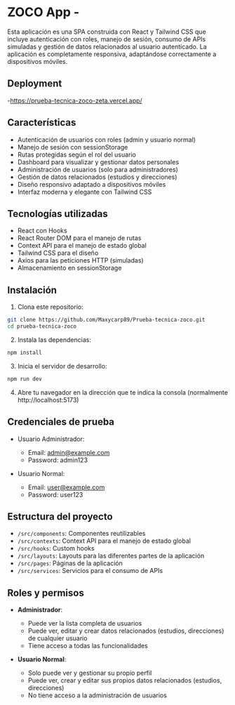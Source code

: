 # ZOCO App - 

Esta aplicación es una SPA construida con React y Tailwind CSS que incluye autenticación con roles, manejo de sesión, consumo de APIs simuladas y gestión de datos relacionados al usuario autenticado. La aplicación es completamente responsiva, adaptándose correctamente a dispositivos móviles.

## Deployment
-https://prueba-tecnica-zoco-zeta.vercel.app/

## Características

- Autenticación de usuarios con roles (admin y usuario normal)
- Manejo de sesión con sessionStorage
- Rutas protegidas según el rol del usuario
- Dashboard para visualizar y gestionar datos personales
- Administración de usuarios (solo para administradores)
- Gestión de datos relacionados (estudios y direcciones)
- Diseño responsivo adaptado a dispositivos móviles
- Interfaz moderna y elegante con Tailwind CSS

## Tecnologías utilizadas

- React con Hooks
- React Router DOM para el manejo de rutas
- Context API para el manejo de estado global
- Tailwind CSS para el diseño
- Axios para las peticiones HTTP (simuladas)
- Almacenamiento en sessionStorage

## Instalación

1. Clona este repositorio:
```bash
git clone https://github.com/Maxycarp89/Prueba-tecnica-zoco.git
cd prueba-tecnica-zoco
```

2. Instala las dependencias:
```bash
npm install
```

3. Inicia el servidor de desarrollo:
```bash
npm run dev
```

4. Abre tu navegador en la dirección que te indica la consola (normalmente http://localhost:5173)

## Credenciales de prueba

- Usuario Administrador:
  - Email: admin@example.com
  - Password: admin123

- Usuario Normal:
  - Email: user@example.com
  - Password: user123

## Estructura del proyecto

- `/src/components`: Componentes reutilizables
- `/src/contexts`: Context API para el manejo de estado global
- `/src/hooks`: Custom hooks
- `/src/layouts`: Layouts para las diferentes partes de la aplicación
- `/src/pages`: Páginas de la aplicación
- `/src/services`: Servicios para el consumo de APIs

## Roles y permisos

- **Administrador**:
  - Puede ver la lista completa de usuarios
  - Puede ver, editar y crear datos relacionados (estudios, direcciones) de cualquier usuario
  - Tiene acceso a todas las funcionalidades

- **Usuario Normal**:
  - Solo puede ver y gestionar su propio perfil
  - Puede ver, crear y editar sus propios datos relacionados (estudios, direcciones)
  - No tiene acceso a la administración de usuarios


